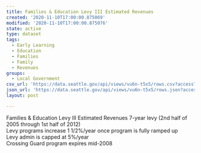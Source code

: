 ```yaml
---
title: Families & Education Levy III Estimated Revenues
created: '2020-11-10T17:00:00.875069'
modified: '2020-11-10T17:00:00.875076'
state: active
type: dataset
tags:
  - Early Learning
  - Education
  - Families
  - Family
  - Revenues
groups:
  - Local Government
csv_url: 'https://data.seattle.gov/api/views/vu6n-t5x5/rows.csv?accessType=DOWNLOAD'
json_url: 'https://data.seattle.gov/api/views/vu6n-t5x5/rows.json?accessType=DOWNLOAD'
layout: post

---
```

Families & Education Levy III Estimated Revenues
7-year levy (2nd half of 2005 through 1st half of 2012)		
Levy programs increase 1 1/2%/year once program is fully ramped up		
Levy admin is capped at 5%/year		
Crossing Guard program expires mid-2008
